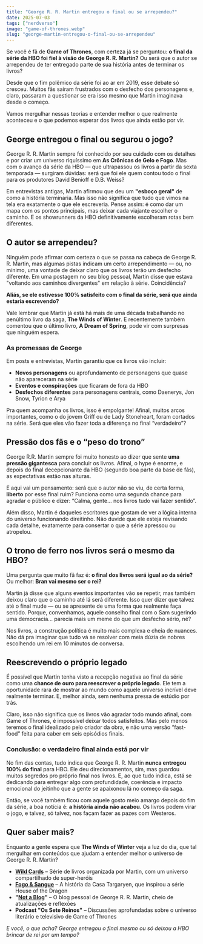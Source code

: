 ```yaml
---
title: "George R. R. Martin entregou o final ou se arrependeu?"
date: 2025-07-03
tags: ["nerdverso"]
image: "game-of-thrones.webp"
slug: "george-martin-entregou-o-final-ou-se-arrependeu"
---
```


Se você é fã de **Game of Thrones**, com certeza já se perguntou: **o final da série da HBO foi fiel à visão de George R. R. Martin?** Ou será que o autor se arrependeu de ter entregado parte de sua história antes de terminar os livros?

Desde que o fim polêmico da série foi ao ar em 2019, esse debate só cresceu. Muitos fãs saíram frustrados com o desfecho dos personagens e, claro, passaram a questionar se era isso mesmo que Martin imaginava desde o começo.

Vamos mergulhar nessas teorias e entender melhor o que realmente aconteceu e o que podemos esperar dos livros que ainda estão por vir.

## George entregou o final ou segurou o jogo?

George R. R. Martin sempre foi conhecido por seu cuidado com os detalhes e por criar um universo riquíssimo em **As Crônicas de Gelo e Fogo**. Mas com o avanço da série da HBO — que ultrapassou os livros a partir da sexta temporada — surgiram dúvidas: será que foi ele quem contou todo o final para os produtores David Benioff e D.B. Weiss?

Em entrevistas antigas, Martin afirmou que deu um **"esboço geral"** de como a história terminaria. Mas isso não significa que tudo que vimos na tela era exatamente o que ele escreveria. Pense assim: é como dar um mapa com os pontos principais, mas deixar cada viajante escolher o caminho. E os showrunners da HBO definitivamente escolheram rotas bem diferentes.

## O autor se arrependeu?

Ninguém pode afirmar com certeza o que se passa na cabeça de George R. R. Martin, mas algumas pistas indicam um certo arrependimento — ou, no mínimo, uma vontade de deixar claro que os livros terão um desfecho diferente. Em uma postagem no seu blog pessoal, Martin disse que estava "voltando aos caminhos divergentes" em relação à série. Coincidência?

**Aliás, se ele estivesse 100% satisfeito com o final da série, será que ainda estaria escrevendo?**

Vale lembrar que Martin já está há mais de uma década trabalhando no penúltimo livro da saga, **The Winds of Winter**. E recentemente também comentou que o último livro, **A Dream of Spring**, pode vir com surpresas que ninguém espera.

### As promessas de George

Em posts e entrevistas, Martin garantiu que os livros vão incluir:

*   **Novos personagens** ou aprofundamento de personagens que quase não apareceram na série
*   **Eventos e conspirações** que ficaram de fora da HBO
*   **Desfechos diferentes** para personagens centrais, como Daenerys, Jon Snow, Tyrion e Arya

Pra quem acompanha os livros, isso é empolgante! Afinal, muitos arcos importantes, como o do jovem Griff ou de Lady Stoneheart, foram cortados na série. Será que eles vão fazer toda a diferença no final “verdadeiro”?

## Pressão dos fãs e o “peso do trono”

George R.R. Martin sempre foi muito honesto ao dizer que sente **uma pressão gigantesca** para concluir os livros. Afinal, o hype é enorme, e depois do final decepcionante da HBO (segundo boa parte da base de fãs), as expectativas estão nas alturas.

E aqui vai um pensamento: será que o autor não se viu, de certa forma, **liberto** por esse final ruim? Funciona como uma segunda chance para agradar o público e dizer: “Calma, gente... nos livros tudo vai fazer sentido”.

Além disso, Martin é daqueles escritores que gostam de ver a lógica interna do universo funcionando direitinho. Não duvide que ele esteja revisando cada detalhe, exatamente para consertar o que a série apressou ou atropelou.

## O trono de ferro nos livros será o mesmo da HBO?

Uma pergunta que muito fã faz é: **o final dos livros será igual ao da série?** Ou melhor: **Bran vai mesmo ser o rei?**

Martin já disse que alguns eventos importantes vão se repetir, mas também deixou claro que o caminho até lá será diferente. Isso quer dizer que talvez até o final mude — ou se apresente de uma forma que realmente faça sentido. Porque, convenhamos, aquele conselho final com o Sam sugerindo uma democracia... parecia mais um meme do que um desfecho sério, né?

Nos livros, a construção política é muito mais complexa e cheia de nuances. Não dá pra imaginar que tudo vá se resolver com meia dúzia de nobres escolhendo um rei em 10 minutos de conversa.

## Reescrevendo o próprio legado

É possível que Martin tenha visto a recepção negativa ao final da série como uma **chance de ouro para reescrever o próprio legado**. Ele tem a oportunidade rara de mostrar ao mundo como aquele universo incrível deve realmente terminar. E, melhor ainda, sem nenhuma pressa de estúdio por trás.

Claro, isso não significa que os livros vão agradar todo mundo afinal, com Game of Thrones, é impossível deixar todos satisfeitos. Mas pelo menos teremos o final idealizado pelo criador da obra, e não uma versão “fast-food” feita para caber em seis episódios finais.

### Conclusão: o verdadeiro final ainda está por vir

No fim das contas, tudo indica que George R. R. Martin **nunca entregou 100% do final** para HBO. Ele deu direcionamentos, sim, mas guardou muitos segredos pro próprio final nos livros. E, ao que tudo indica, está se dedicando para entregar algo com profundidade, coerência e impacto emocional do jeitinho que a gente se apaixonou lá no começo da saga.

Então, se você também ficou com aquele gosto meio amargo depois do fim da série, a boa notícia é: **a história ainda não acabou**. Os livros podem virar o jogo, e talvez, só talvez, nos façam fazer as pazes com Westeros.

## Quer saber mais?

Enquanto a gente espera que **The Winds of Winter** veja a luz do dia, que tal mergulhar em conteúdos que ajudam a entender melhor o universo de George R. R. Martin?

*   **[Wild Cards](https://www.geloefogo.com/mais-grrm/wild-cards)** – Série de livros organizada por Martin, com um universo compartilhado de super-heróis
*   **[Fogo & Sangue](https://amzn.to/44r3YYU)** – A história da Casa Targaryen, que inspirou a série House of the Dragon
*   **"[Not a Blog](https://georgerrmartin.com/notablog/)"** – O blog pessoal de George R. R. Martin, cheio de atualizações e reflexões
*   **Podcast "Os Sete Reinos"** – Discussões aprofundadas sobre o universo literário e televisivo de Game of Thrones

_E você, o que acha? George entregou o final mesmo ou só deixou a HBO brincar de rei por um tempo?_